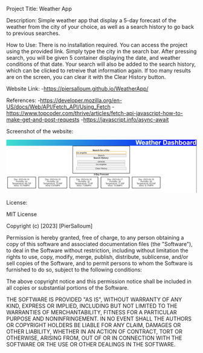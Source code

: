 Project Title: Weather App

Description: Simple weather app that display a 5-day forecast of the weather from the city of your choice, as well as a search history to go back to previous searches. 

How to Use: There is no installation required. You can access the project using the provided link. Simply type the city in the search bar. After pressing search, you will be given 5 container displaying the date, and weather conditions of that date. Your search will also be added to the search history, which can be clicked to retreive that information again. If too many results are on the screen, you can clear it with the Clear History button.

Website Link:
-https://piersalloum.github.io/WeatherApp/

References: 
-https://developer.mozilla.org/en-US/docs/Web/API/Fetch_API/Using_Fetch
-https://www.topcoder.com/thrive/articles/fetch-api-javascript-how-to-make-get-and-post-requests
-https://javascript.info/async-await

Screenshot of the website:

![alt text](./Screenshot_1.png)

License:

MIT License

Copyright (c) [2023] [PierSalloum]

Permission is hereby granted, free of charge, to any person obtaining a copy of this software and associated documentation files (the "Software"), to deal in the Software without restriction, including without limitation the rights to use, copy, modify, merge, publish, distribute, sublicense, and/or sell copies of the Software, and to permit persons to whom the Software is furnished to do so, subject to the following conditions:

The above copyright notice and this permission notice shall be included in all copies or substantial portions of the Software.

THE SOFTWARE IS PROVIDED "AS IS", WITHOUT WARRANTY OF ANY KIND, EXPRESS OR IMPLIED, INCLUDING BUT NOT LIMITED TO THE WARRANTIES OF MERCHANTABILITY, FITNESS FOR A PARTICULAR PURPOSE AND NONINFRINGEMENT. IN NO EVENT SHALL THE AUTHORS OR COPYRIGHT HOLDERS BE LIABLE FOR ANY CLAIM, DAMAGES OR OTHER LIABILITY, WHETHER IN AN ACTION OF CONTRACT, TORT OR OTHERWISE, ARISING FROM, OUT OF OR IN CONNECTION WITH THE SOFTWARE OR THE USE OR OTHER DEALINGS IN THE SOFTWARE.